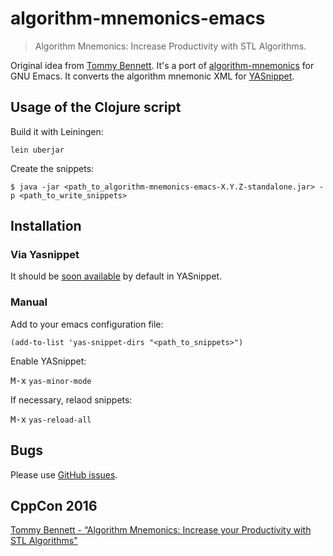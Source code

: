 # algorithm-mnemonics-emacs #

> Algorithm Mnemonics: Increase Productivity with STL Algorithms.

Original idea from [Tommy Bennett](https://github.com/tommybennett). It's a port of [algorithm-mnemonics](https://github.com/tommybennett/algorithm-mnemonics) for GNU Emacs. It converts the algorithm mnemonic XML for [YASnippet](https://github.com/joaotavora/yasnippet).

## Usage of the Clojure script ##

Build it with Leiningen:

    lein uberjar

Create the snippets:

    $ java -jar <path_to_algorithm-mnemonics-emacs-X.Y.Z-standalone.jar> -p <path_to_write_snippets>

## Installation ##

### Via Yasnippet ###

It should be [soon available](https://github.com/AndreaCrotti/yasnippet-snippets/pull/163) by default in YASnippet.

### Manual ###

Add to your emacs configuration file:

    (add-to-list 'yas-snippet-dirs "<path_to_snippets>")

Enable YASnippet:

<kbd>M-x</kbd> `yas-minor-mode`

If necessary, relaod snippets:

<kbd>M-x</kbd> `yas-reload-all`

## Bugs ##

Please use [GitHub issues](https://github.com/ludwigpacifici/algorithm-mnemonics-emacs/issues).

## CppCon 2016 ##

[Tommy Bennett - “Algorithm Mnemonics: Increase your Productivity with STL Algorithms"](https://www.youtube.com/watch?v=tSq7yDwS1vM)
